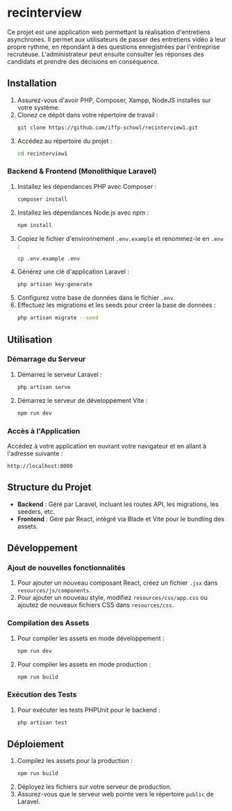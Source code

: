 # recinterview

Ce projet est une application web permettant la réalisation d'entretiens asynchrones. Il permet aux utilisateurs de passer des entretiens vidéo à leur propre rythme, en répondant à des questions enregistrées par l'entreprise recruteuse. L'administrateur peut ensuite consulter les réponses des candidats et prendre des décisions en conséquence.

## Installation

1. Assurez-vous d'avoir PHP, Composer, Xampp, NodeJS installés sur votre système.
2. Clonez ce dépôt dans votre répertoire de travail :
   ```bash
   git clone https://github.com/iffp-school/recinterview1.git
   ```
3. Accédez au répertoire du projet :
   ```bash
   cd recinterview1
   ```

### Backend & Frontend (Monolithique Laravel)

1. Installez les dépendances PHP avec Composer :
   ```bash
   composer install
   ```
2. Installez les dépendances Node.js avec npm :
   ```bash
   npm install
   ```
3. Copiez le fichier d'environnement `.env.example` et renommez-le en `.env` :
   ```bash
   cp .env.example .env
   ```
4. Générez une clé d'application Laravel :
   ```bash
   php artisan key:generate
   ```
5. Configurez votre base de données dans le fichier `.env`.
6. Effectuez les migrations et les seeds pour créer la base de données :
   ```bash
   php artisan migrate --seed
   ```

## Utilisation

### Démarrage du Serveur

1. Démarrez le serveur Laravel :
   ```bash
   php artisan serve
   ```
2. Démarrez le serveur de développement Vite :
   ```bash
   npm run dev
   ```

### Accès à l'Application

Accédez à votre application en ouvrant votre navigateur et en allant à l'adresse suivante :
   ```
   http://localhost:8000
   ```

## Structure du Projet

- **Backend** : Géré par Laravel, incluant les routes API, les migrations, les seeders, etc.
- **Frontend** : Géré par React, intégré via Blade et Vite pour le bundling des assets.

## Développement

### Ajout de nouvelles fonctionnalités

1. Pour ajouter un nouveau composant React, créez un fichier `.jsx` dans `resources/js/components`.
2. Pour ajouter un nouveau style, modifiez `resources/css/app.css` ou ajoutez de nouveaux fichiers CSS dans `resources/css`.

### Compilation des Assets

1. Pour compiler les assets en mode développement :
   ```bash
   npm run dev
   ```
2. Pour compiler les assets en mode production :
   ```bash
   npm run build
   ```

### Exécution des Tests

1. Pour exécuter les tests PHPUnit pour le backend :
   ```bash
   php artisan test
   ```

## Déploiement

1. Compilez les assets pour la production :
   ```bash
   npm run build
   ```
2. Déployez les fichiers sur votre serveur de production.
3. Assurez-vous que le serveur web pointe vers le répertoire `public` de Laravel. 
